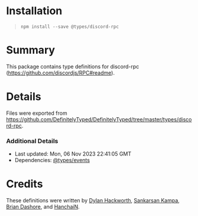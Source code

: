 # Installation
> `npm install --save @types/discord-rpc`

# Summary
This package contains type definitions for discord-rpc (https://github.com/discordjs/RPC#readme).

# Details
Files were exported from https://github.com/DefinitelyTyped/DefinitelyTyped/tree/master/types/discord-rpc.

### Additional Details
 * Last updated: Mon, 06 Nov 2023 22:41:05 GMT
 * Dependencies: [@types/events](https://npmjs.com/package/@types/events)

# Credits
These definitions were written by [Dylan Hackworth](https://github.com/dylhack), [Sankarsan Kampa](https://github.com/k3rn31p4nic), [Brian Dashore](https://github.com/bdashore3), and [HanchaiN](https://github.com/HanchaiN).
